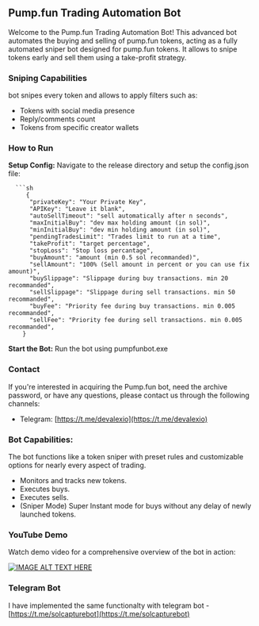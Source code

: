 ## Pump.fun Trading Automation Bot

Welcome to the Pump.fun Trading Automation Bot! This advanced bot automates the buying and selling of pump.fun tokens, acting as a fully automated sniper bot designed for pump.fun tokens. It allows to snipe tokens early and sell them using a take-profit strategy.


### Sniping Capabilities

bot snipes every token and allows to apply filters such as:
- Tokens with social media presence
- Reply/comments count
- Tokens from specific creator wallets

### How to Run
**Setup Config:**
   Navigate to the release directory and setup the config.json file:
   
      ```sh   
         {
          "privateKey": "Your Private Key",
          "APIKey": "Leave it blank",
          "autoSellTimeout": "sell automatically after n seconds",
          "maxInitialBuy": "dev max holding amount (in sol)",
          "minInitialBuy": "dev min holding amount (in sol)",
          "pendingTradesLimit": "Trades limit to run at a time",
          "takeProfit": "target percentage",
          "stopLoss": "Stop loss percantage",
          "buyAmount": "amount (min 0.5 sol recommanded)",
          "sellAmount": "100% (Sell amount in percent or you can use fix amount)",
          "buySlippage": "Slippage during buy transactions. min 20 recommanded",
          "sellSlippage": "Slippage during sell transactions. min 50 recommanded",
          "buyFee": "Priority fee during buy transactions. min 0.005 recommanded",
          "sellFee": "Priority fee during sell transactions. min 0.005 recommanded",
        }

   **Start the Bot:**
   Run the bot using pumpfunbot.exe

### Contact
If you're interested in acquiring the Pump.fun bot, need the archive password, or have any questions, please contact us through the following channels:

- Telegram: [https://t.me/devalexio](https://t.me/devalexio)


### Bot Capabilities:
The bot functions like a token sniper with preset rules and customizable options for nearly every aspect of trading.

- Monitors and tracks new tokens.
- Executes buys.
- Executes sells.
- (Sniper Mode) Super Instant mode for buys without any delay of newly launched tokens.

### YouTube Demo
Watch demo video for a comprehensive overview of the bot in action:

[![IMAGE ALT TEXT HERE](https://img.youtube.com/vi/J9x8PbjrW2E/0.jpg)](https://www.youtube.com/watch?v=J9x8PbjrW2E)




### Telegram Bot
   I have implemented the same functionalty with telegram bot - [https://t.me/solcapturebot](https://t.me/solcapturebot)
